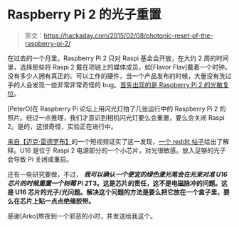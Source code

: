 # Raspberry Pi 2 的光子重置

> 原文：<https://hackaday.com/2015/02/08/photonic-reset-of-the-raspberry-pi-2/>

在过去的一个月里，Raspberry Pi 2 只对 Raspi 基金会开放，在大约 2 周的时间里，选择那些将 Raspi 2 戴在项链上的媒体成员，如[Flavor Flav]戴着一个时钟。没有多少人拥有真正的、可以工作的硬件，当一个产品发布的时候，大量没有洗过手的人会发现一些非常非常奇怪的 bug。[首先出现的是 Raspberry Pi 2 的光敏复位](http://www.raspberrypi.org/forums/viewtopic.php?f=28&t=99042)。

[PeterO]在 Raspberry Pi 论坛上用闪光灯拍了几张运行中的 Raspberry Pi 2 的照片。经过一点推理，我们才意识到相机闪光灯要么会重置，要么会关闭 Raspi 2。是的，这很奇怪，实验正在进行中。

[来自【迈克·雷德罗布】](https://www.youtube.com/watch?v=c7p2OcQ7G58)的一个短视频证实了这一发现，[一个 reddit 帖子](https://www.reddit.com/r/linux/comments/2v6kwm/raspberry_pi_a_xenon_flash_will_cause_the/)给出了解释。U16 是位于 Raspi 2 电源部分的一个小芯片，对光很敏感。放入足够的光子会导致 Pi 关闭或重启。

还有一些研究要做，不过， ***我可以确认一个便宜的绿色激光笔会在光束对准 U16 芯片的时候重置一个树莓 Pi 2*T3。这是芯片的责任，这不是电磁脉冲的问题。这是 U16 芯片的光子/光问题。解决这个问题的方法是要么把它放在一个盒子里，要么在芯片上贴一点点绝缘胶带。**

感谢[Arko]熬夜到一个邪恶的小时，并发送给我这个。